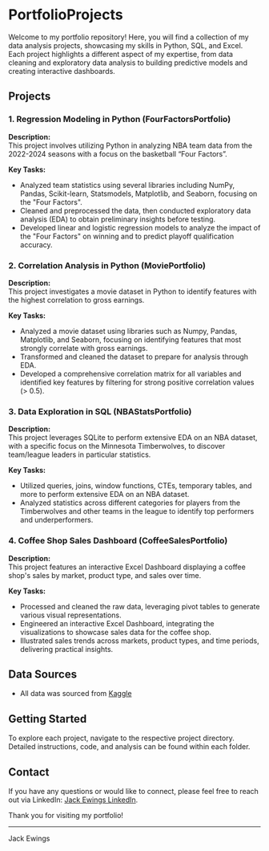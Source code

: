 # PortfolioProjects

Welcome to my portfolio repository! Here, you will find a collection of my data analysis projects, showcasing my skills in Python, SQL, and Excel. Each project highlights a different aspect of my expertise, from data cleaning and exploratory data analysis to building predictive models and creating interactive dashboards.

## Projects

### 1. Regression Modeling in Python (FourFactorsPortfolio)
**Description:**  
This project involves utilizing Python in analyzing NBA team data from the 2022-2024 seasons with a focus on the basketball “Four Factors”.

**Key Tasks:**
- Analyzed team statistics using several libraries including NumPy, Pandas, Scikit-learn, Statsmodels, Matplotlib, and Seaborn, focusing on the "Four Factors".
- Cleaned and preprocessed the data, then conducted exploratory data analysis (EDA) to obtain preliminary insights before testing.
- Developed linear and logistic regression models to analyze the impact of the "Four Factors" on winning and to predict playoff qualification accuracy.

### 2. Correlation Analysis in Python (MoviePortfolio)
**Description:**  
This project investigates a movie dataset in Python to identify features with the highest correlation to gross earnings.

**Key Tasks:**
- Analyzed a movie dataset using libraries such as Numpy, Pandas, Matplotlib, and Seaborn, focusing on identifying features that most strongly correlate with gross earnings.
- Transformed and cleaned the dataset to prepare for analysis through EDA.
- Developed a comprehensive correlation matrix for all variables and identified key features by filtering for strong positive correlation values (> 0.5).

### 3. Data Exploration in SQL (NBAStatsPortfolio)
**Description:**  
This project leverages SQLite to perform extensive EDA on an NBA dataset, with a specific focus on the Minnesota Timberwolves, to discover team/league leaders in particular statistics.

**Key Tasks:**
- Utilized queries, joins, window functions, CTEs, temporary tables, and more to perform extensive EDA on an NBA dataset.
- Analyzed statistics across different categories for players from the Timberwolves and other teams in the league to identify top performers and underperformers.

### 4. Coffee Shop Sales Dashboard (CoffeeSalesPortfolio)
**Description:**  
This project features an interactive Excel Dashboard displaying a coffee shop's sales by market, product type, and sales over time.

**Key Tasks:**
- Processed and cleaned the raw data, leveraging pivot tables to generate various visual representations.
- Engineered an interactive Excel Dashboard, integrating the visualizations to showcase sales data for the coffee shop.
- Illustrated sales trends across markets, product types, and time periods, delivering practical insights.

## Data Sources

- All data was sourced from [Kaggle](https://www.kaggle.com/)

## Getting Started

To explore each project, navigate to the respective project directory. Detailed instructions, code, and analysis can be found within each folder.

## Contact

If you have any questions or would like to connect, please feel free to reach out via LinkedIn: [Jack Ewings LinkedIn](https://www.linkedin.com/in/jack-ewings-profile/).

Thank you for visiting my portfolio!

---

Jack Ewings
